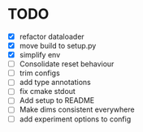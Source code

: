 # TODO

- [x] refactor dataloader
- [x] move build to setup.py
- [x] simplify env
- [ ] Consolidate reset behaviour 
- [ ] trim configs
- [ ] add type annotations
- [ ] fix cmake stdout
- [ ] Add setup to README
- [ ] Make dims consistent everywhere
- [ ] add experiment options to config 